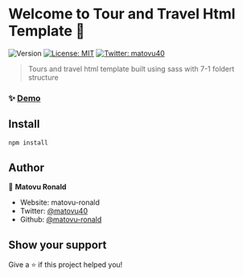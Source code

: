 # Welcome to Tour and Travel Html Template 👋

![Version](https://img.shields.io/badge/version-1.0.0-blue.svg?cacheSeconds=2592000)
[![License: MIT](https://img.shields.io/badge/License-MIT-yellow.svg)](#)
[![Twitter: matovu40](https://img.shields.io/twitter/follow/matovu40.svg?style=social)](https://twitter.com/matovu40)

> Tours and travel html template built using sass with 7-1 foldert structure

### ✨ [Demo](https://matovu-ronald.github.io/tours-and-travel-html-template/)

## Install

```sh
npm install
```

## Author

👤 **Matovu Ronald**

- Website: matovu-ronald
- Twitter: [@matovu40](https://twitter.com/matovu40)
- Github: [@matovu-ronald](https://github.com/matovu-ronald)

## Show your support

Give a ⭐️ if this project helped you!
